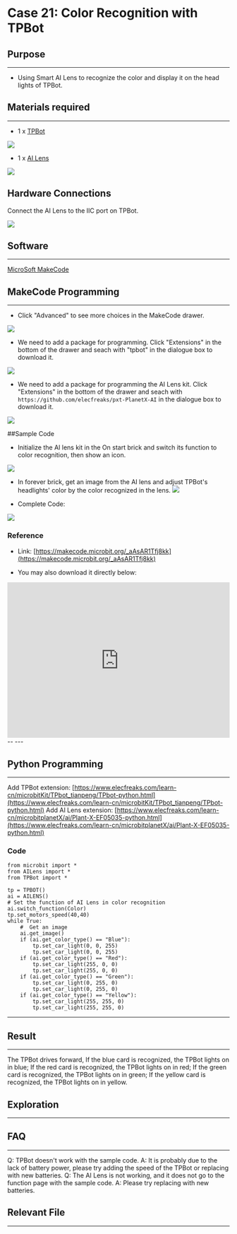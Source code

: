 # Case 21: Color Recognition with TPBot 

## Purpose
---
- Using Smart AI Lens to recognize the color and display it on the head lights of TPBot. 

## Materials required

---

- 1 x [TPBot](https://www.elecfreaks.com/tpbot.html)

![](./images/TPBot_tianpeng_case_20_01.png)

- 1 x  [AI Lens](https://www.elecfreaks.com/elecfreaks-smart-ai-lens-kit.html)

![](./images/TPBot_tianpeng_case_20_02.png)





## Hardware Connections

Connect the AI Lens to the IIC port on TPBot. 

![](./images/TPBot_tianpeng_case_20_03.png)

## Software 

---

[MicroSoft MakeCode](https://makecode.microbit.org/#)


## MakeCode Programming

---


- Click "Advanced" to see more choices in the MakeCode drawer. 

![](./images/TPBot_tianpeng_case_20_04.png)

- We need to add a package for programming. Click "Extensions" in the bottom of the drawer and seach with "tpbot" in the dialogue box to download it.  

![](./images/TPBot_tianpeng_case_20_05.png)

- We need to add a package for programming the AI Lens kit. Click "Extensions" in the bottom of the drawer and seach with `https://github.com/elecfreaks/pxt-PlanetX-AI` in the dialogue box to download it.  

![](./images/TPBot_tianpeng_case_20_06.png)



##Sample Code

- Initialize the AI lens kit in the On start brick and switch its function to color recognition, then show an icon. 

![](./images/TPBot_tianpeng_case_21_07.png)

- In forever brick, get an image from the AI lens and adjust TPBot's headlights' color by the color recognized in the lens. 
![](./images/TPBot_tianpeng_case_21_08.png)

- Complete Code:

![](./images/TPBot_tianpeng_case_21_09.png)



### Reference
- Link: [https://makecode.microbit.org/_aAsAR1Tfj8kk](https://makecode.microbit.org/_aAsAR1Tfj8kk)

- You may also download it directly below:

<div style="position:relative;height:0;padding-bottom:70%;overflow:hidden;"><iframe style="position:absolute;top:0;left:0;width:100%;height:100%;" src="https://makecode.microbit.org/#pub:_aAsAR1Tfj8kk" frameborder="0" sandbox="allow-popups allow-forms allow-scripts allow-same-origin"></iframe></div>  
--
---


## Python Programming
---
Add TPBot extension: [https://www.elecfreaks.com/learn-cn/microbitKit/TPbot_tianpeng/TPbot-python.html](https://www.elecfreaks.com/learn-cn/microbitKit/TPbot_tianpeng/TPbot-python.html)
Add AI Lens extension: [https://www.elecfreaks.com/learn-cn/microbitplanetX/ai/Plant-X-EF05035-python.html](https://www.elecfreaks.com/learn-cn/microbitplanetX/ai/Plant-X-EF05035-python.html)

### Code

```
from microbit import *
from AILens import *
from TPBot import *

tp = TPBOT()
ai = AILENS()
# Set the function of AI Lens in color recognition
ai.switch_function(Color)
tp.set_motors_speed(40,40)
while True:
    #  Get an image
    ai.get_image()
    if (ai.get_color_type() == "Blue"):
        tp.set_car_light(0, 0, 255)
        tp.set_car_light(0, 0, 255)
    if (ai.get_color_type() == "Red"):
        tp.set_car_light(255, 0, 0)
        tp.set_car_light(255, 0, 0)
    if (ai.get_color_type() == "Green"):
        tp.set_car_light(0, 255, 0)
        tp.set_car_light(0, 255, 0)
    if (ai.get_color_type() == "Yellow"):
        tp.set_car_light(255, 255, 0)
        tp.set_car_light(255, 255, 0)     
```


---
## Result
---
The TPBot drives forward,
If the blue card is recognized, the TPBot lights on in blue;
If the red card is recognized, the TPBot lights on in red;
If the green card is recognized, the TPBot lights on in green;
If the yellow card is recognized, the TPBot lights on in yellow.


## Exploration
---


## FAQ
---
Q: TPBot doesn't work with the sample code. 
A: It is probably due to the lack of battery power, please try adding the speed of the TPBot or replacing with new batteries. 
Q: The AI Lens is not working,  and it does not go to the function page with the sample code. 
A: Please try replacing with new batteries. 

## Relevant File
---

